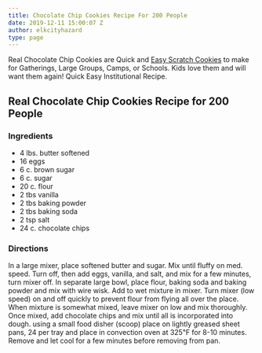 ```yaml
---
title: Chocolate Chip Cookies Recipe For 200 People
date: 2019-12-11 15:00:07 Z
author: elkcityhazard
type: page
---
```


Real Chocolate Chip Cookies are Quick and [Easy Scratch Cookies][1] to make for Gatherings, Large Groups, Camps, or Schools. Kids love them and will want them again! Quick Easy Institutional Recipe.

## Real Chocolate Chip Cookies Recipe for 200 People

### Ingredients

  * 4 lbs. butter softened
  * 16 eggs
  * 6 c. brown sugar
  * 6 c. sugar
  * 20 c. flour
  * 2 tbs vanilla
  * 2 tbs baking powder
  * 2 tbs baking soda
  * 2 tsp salt
  * 24 c. chocolate chips

### Directions

In a large mixer, place softened butter and sugar. Mix until fluffy on med. speed. Turn off, then add eggs, vanilla, and salt, and mix for a few minutes, turn mixer off. In separate large bowl, place flour, baking soda and baking powder and mix with wire wisk. Add to wet mixture in mixer. Turn mixer (low speed) on and off quickly to prevent flour from flying all over the place. When mixture is somewhat mixed, leave mixer on low and mix thoroughly. Once mixed, add chocolate chips and mix until all is incorporated into dough. using a small food disher (scoop) place on lightly greased sheet pans, 24 per tray and place in convection oven at 325&#8457; for 8-10 minutes. Remove and let cool for a few minutes before removing from pan.

 [1]: /wordpress/dessert-recipes/